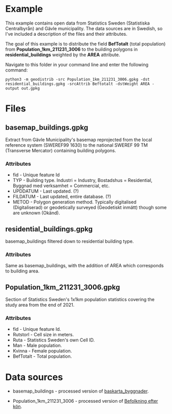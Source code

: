 # Example
This example contains open data from Statistics Sweden (Statistiska Centralbyrån) and Gävle municipality. The data sources are in Swedish, so I've included a description of the files and their attributes.

The goal of this example is to distribute the field **BefTotalt** (total population) from **Population_1km_211231_3006** to the building polygons in **residential_buildings** weighted by the **AREA** attribute.

Navigate to this folder in your command line and enter the following command:

`python3 -m geodistrib -src Population_1km_211231_3006.gpkg -dst residential_buildings.gpkg -srcAttrib Beftotalt -dstWeight AREA -output out.gpkg`

# Files

## **basemap_buildings.gpkg**
Extract from Gävle Municipality's basemap reprojected from the local reference system (SWEREF99 1630) to the national SWEREF 99 TM (Transverse Mercator) containing building polygons.

### Attributes
* fid - Unique feature Id
* TYP - Building type. Industri = Industry, Bostadshus = Residential, Byggnad med verksamhet = Commercial, etc.
* UPDDATUM - Last updated. (?)
* FILDATUM - Last updated, entire database. (?)
* METOD - Polygon generation method. Typically digitalised (Digitaliserad) or geodetically surveyed (Geodetiskt inmätt) though some are unknown (Okänd).

## **residential_buildings.gpkg**
basemap_buildings filtered down to residential building type.

### Attributes
Same as basemap_buildings, with the addition of AREA which corresponds to building area.

## **Population_1km_211231_3006.gpkg**
Section of Statistics Sweden's 1x1km population statistics covering the study area from the end of 2021.

### Attributes
* fid - Unique feature Id.
* Rutstorl - Cell size in meters.
* Ruta - Statistics Sweden's own Cell ID.
* Man - Male population.
* Kvinna - Female population.
* BefTotalt - Total population.

# Data sources
* basemap_buildings - processed version of [baskarta_byggnader](https://www.gavle.se/kommunens-service/kommun-och-politik/statistik-fakta-och-oppna-data/oppna-data/datakatalog/data/#esc_entry=20&esc_context=1).

* Population_1km_211231_3006 - processed version of [Befolkning efter kön](https://www.scb.se/vara-tjanster/oppna-data/oppna-geodata/statistik-pa-rutor/).